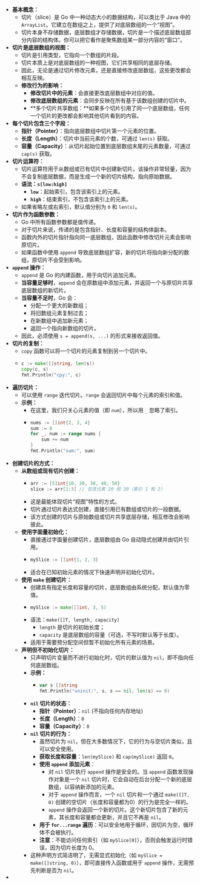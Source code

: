 - **基本概念：**
	- 切片（slice）是 Go 中一种动态大小的数据结构，可以类比于 Java 中的 `ArrayList`。它建立在数组之上，提供了对底层数组的一个“视图”。
	- 切片本身不存储数据，底层数组才存储数据，切片是一个描述底层数组部分内容的结构体。你可以把它看作是聚焦数组某一部分内容的“窗口”。
- **切片是底层数组的视图：**
	- 切片是引用类型，它指向一个数组的片段。
	- 切片本质上是对底层数组的一种视图，它们共享相同的底层存储。
	- 因此，无论是通过切片修改元素，还是直接修改底层数组，这些更改都会相互反映。
	- **修改行为的影响：**
		- **修改切片中的元素**：会直接更改底层数组中对应的值。
		- **修改底层数组的元素**：会同步反映在所有基于该数组创建的切片中。
		- **多个切片共享数组：**如果多个切片引用了同一个底层数组，任何一个切片的更改都会影响其他切片看到的内容。
- **每个切片包含三个字段：**
	- **指针（Pointer）**：指向底层数组中切片第一个元素的位置。
	- **长度（Length）**：切片中当前元素的个数，可通过 `len(s)` 获取。
	- **容量（Capacity）**：从切片起始位置到底层数组末尾的元素数量，可通过 `cap(s)` 获取。
- **切片运算符：**
	- 切片运算符用于从数组或已有切片中创建新切片。该操作非常轻量，因为不会复制底层数据，而是生成一个新的切片结构，指向原始数据。
	- **语法：`s[low:high]`**
		- **`low`**：起始索引，包含该索引上的元素。
		- **`high`**：结束索引，不包含该索引上的元素。
	- 如果省略左或右索引，默认值分别为 `0` 和 `len(s)`。
- **切片作为函数参数：**
	- Go 中所有函数参数都是值传递。
	- 对于切片来说，传递的是包含指针、长度和容量的结构体副本。
	- 函数内外的切片指针指向同一底层数组，因此函数中修改切片元素会影响原切片。
	- 如果函数中使用 `append` 导致底层数组扩容，新的切片将指向新分配的数组，原切片不会受到影响。
- **`append`  操作：**
	- `append` 是 Go 的内建函数，用于向切片追加元素。
	- **当容量足够时**，`append` 会在原数组中添加元素，并返回一个与原切片共享底层数组的新切片。
	- **当容量不足时**，Go 会：
		- 分配一个更大的新数组；
		- 将旧数组元素复制过去；
		- 在新数组中追加新元素；
		- 返回一个指向新数组的切片。
	- 因此，必须使用 `s = append(s, ...)` 的形式来接收返回值。
- **切片的复制：**
	- `copy` 函数可以将一个切片的元素复制到另一个切片中。
	- ```go
	  c := make([]string, len(s))
	  copy(c, s)
	  fmt.Println("cpy:", c)
	  ```
- **遍历切片：**
	- 可以使用 `range` 迭代切片。`range` 会返回切片中每个元素的索引和值。
	- **示例：**
		- 在这里，我们只关心元素的值（即 `num`），所以用 `_` 忽略了索引。
		- ```go
		  nums := []int{2, 3, 4}
		  sum := 0
		  for _, num := range nums {
		      sum += num
		  }
		  fmt.Println("sum:", sum)
		  ```
- **创建切片的方式：**
	- **从数组或现有切片创建：**
		- ```go
		  arr := [5]int{10, 20, 30, 40, 50}
		  slice := arr[1:3] // 包含元素 20 和 30（索引 1 和 2）
		  ```
		- 这是最能体现切片“视图”特性的方式。
		- 切片通过切片表达式创建，直接引用已有数组或切片的一段数据。
		- 该方式创建的切片与原始数组或切片共享底层存储，相互修改会影响彼此。
	- **使用字面量初始化：**
		- 直接通过字面量创建切片，底层数组由 Go 自动隐式创建并由切片引用。
		- ```go
		  mySlice := []int{1, 2, 3}
		  ```
		- 适合在已知初始元素的情况下快速声明并初始化切片。
	- **使用 `make` 创建切片：**
		- 创建具有指定长度和容量的切片，底层数组由系统分配，默认值为零值。
		- ```go
		  mySlice := make([]int, 3, 5)
		  ```
		- 语法：`make([]T, length, capacity)`
			- `length` 是切片的初始长度；
			- `capacity` 是底层数组的容量（可选，不写时默认等于长度）。
		- 适用于需要预分配空间但暂不初始化所有元素的场景。
	- **声明但不初始化切片：**
		- 只声明切片变量而不进行初始化时，切片的默认值为 `nil`，即不指向任何底层数组。
		- **示例：**
			- ```go
			  var s []string
			  fmt.Println("uninit:", s, s == nil, len(s) == 0)
			  ```
		- **`nil` 切片的状态：**
			- **指针（Pointer）**：`nil` (不指向任何内存地址)
			- **长度（Length）**：`0`
			- **容量（Capacity）**：`0`
		- **`nil` 切片的行为：**
			- 虽然切片为 `nil`，但在大多数情况下，它的行为与空切片类似，且可以安全使用。
			- **获取长度和容量**：`len(mySlice)` 和 `cap(mySlice)` 返回 `0`。
			- **使用 `append` 添加元素**：
				- 对 `nil` 切片执行 `append` 操作是安全的。当 `append` 函数发现操作对象是一个 `nil` 切片时，它会自动在后台分配一个新的底层数组，以容纳新添加的元素。
				- 对于 `append` 操作而言，一个 `nil` 切片和一个通过 `make([]T, 0)` 创建的空切片（长度和容量都为0）的行为是完全一样的。
				- `append` 操作会返回一个新的切片。这个新切片包含了新的元素，其长度和容量都会更新，并且它不再是 `nil`。
			- **用于 `for...range` 遍历**：可以安全地用于循环，因切片为空，循环体不会被执行。
			- **注意**：不能访问任何索引（如 `mySlice[0]`），否则会触发运行时错误，因为切片长度为 0。
		- 这种声明方式简洁明了，无需显式初始化（如 `mySlice = make([]string, 0)`），即可直接传入函数或用于 `append` 操作，无需预先判断是否为 `nil`。
-